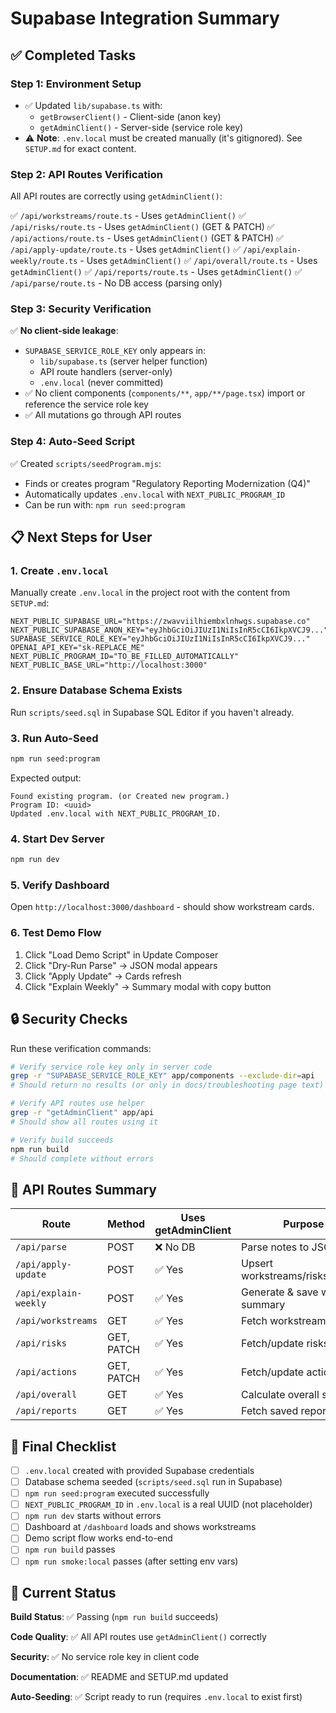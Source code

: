 # Supabase Integration Summary

## ✅ Completed Tasks

### Step 1: Environment Setup
- ✅ Updated `lib/supabase.ts` with:
  - `getBrowserClient()` - Client-side (anon key)
  - `getAdminClient()` - Server-side (service role key)
- ⚠️ **Note**: `.env.local` must be created manually (it's gitignored). See `SETUP.md` for exact content.

### Step 2: API Routes Verification
All API routes are correctly using `getAdminClient()`:

✅ `/api/workstreams/route.ts` - Uses `getAdminClient()`
✅ `/api/risks/route.ts` - Uses `getAdminClient()` (GET & PATCH)
✅ `/api/actions/route.ts` - Uses `getAdminClient()` (GET & PATCH)
✅ `/api/apply-update/route.ts` - Uses `getAdminClient()`
✅ `/api/explain-weekly/route.ts` - Uses `getAdminClient()`
✅ `/api/overall/route.ts` - Uses `getAdminClient()`
✅ `/api/reports/route.ts` - Uses `getAdminClient()`
✅ `/api/parse/route.ts` - No DB access (parsing only)

### Step 3: Security Verification
✅ **No client-side leakage**: 
- `SUPABASE_SERVICE_ROLE_KEY` only appears in:
  - `lib/supabase.ts` (server helper function)
  - API route handlers (server-only)
  - `.env.local` (never committed)
- ✅ No client components (`components/**`, `app/**/page.tsx`) import or reference the service role key
- ✅ All mutations go through API routes

### Step 4: Auto-Seed Script
✅ Created `scripts/seedProgram.mjs`:
- Finds or creates program "Regulatory Reporting Modernization (Q4)"
- Automatically updates `.env.local` with `NEXT_PUBLIC_PROGRAM_ID`
- Can be run with: `npm run seed:program`

## 📋 Next Steps for User

### 1. Create `.env.local`
Manually create `.env.local` in the project root with the content from `SETUP.md`:

```env
NEXT_PUBLIC_SUPABASE_URL="https://zwavviilhiembxlnhwgs.supabase.co"
NEXT_PUBLIC_SUPABASE_ANON_KEY="eyJhbGciOiJIUzI1NiIsInR5cCI6IkpXVCJ9..."
SUPABASE_SERVICE_ROLE_KEY="eyJhbGciOiJIUzI1NiIsInR5cCI6IkpXVCJ9..."
OPENAI_API_KEY="sk-REPLACE_ME"
NEXT_PUBLIC_PROGRAM_ID="TO_BE_FILLED_AUTOMATICALLY"
NEXT_PUBLIC_BASE_URL="http://localhost:3000"
```

### 2. Ensure Database Schema Exists
Run `scripts/seed.sql` in Supabase SQL Editor if you haven't already.

### 3. Run Auto-Seed
```bash
npm run seed:program
```

Expected output:
```
Found existing program. (or Created new program.)
Program ID: <uuid>
Updated .env.local with NEXT_PUBLIC_PROGRAM_ID.
```

### 4. Start Dev Server
```bash
npm run dev
```

### 5. Verify Dashboard
Open `http://localhost:3000/dashboard` - should show workstream cards.

### 6. Test Demo Flow
1. Click "Load Demo Script" in Update Composer
2. Click "Dry-Run Parse" → JSON modal appears
3. Click "Apply Update" → Cards refresh
4. Click "Explain Weekly" → Summary modal with copy button

## 🔒 Security Checks

Run these verification commands:

```bash
# Verify service role key only in server code
grep -r "SUPABASE_SERVICE_ROLE_KEY" app/components --exclude-dir=api
# Should return no results (or only in docs/troubleshooting page text)

# Verify API routes use helper
grep -r "getAdminClient" app/api
# Should show all routes using it

# Verify build succeeds
npm run build
# Should complete without errors
```

## 📝 API Routes Summary

| Route | Method | Uses getAdminClient | Purpose |
|-------|--------|---------------------|---------|
| `/api/parse` | POST | ❌ No DB | Parse notes to JSON |
| `/api/apply-update` | POST | ✅ Yes | Upsert workstreams/risks/actions |
| `/api/explain-weekly` | POST | ✅ Yes | Generate & save weekly summary |
| `/api/workstreams` | GET | ✅ Yes | Fetch workstreams |
| `/api/risks` | GET, PATCH | ✅ Yes | Fetch/update risks |
| `/api/actions` | GET, PATCH | ✅ Yes | Fetch/update actions |
| `/api/overall` | GET | ✅ Yes | Calculate overall status |
| `/api/reports` | GET | ✅ Yes | Fetch saved reports |

## 🎯 Final Checklist

- [ ] `.env.local` created with provided Supabase credentials
- [ ] Database schema seeded (`scripts/seed.sql` run in Supabase)
- [ ] `npm run seed:program` executed successfully
- [ ] `NEXT_PUBLIC_PROGRAM_ID` in `.env.local` is a real UUID (not placeholder)
- [ ] `npm run dev` starts without errors
- [ ] Dashboard at `/dashboard` loads and shows workstreams
- [ ] Demo script flow works end-to-end
- [ ] `npm run build` passes
- [ ] `npm run smoke:local` passes (after setting env vars)

## 📍 Current Status

**Build Status**: ✅ Passing (`npm run build` succeeds)

**Code Quality**: ✅ All API routes use `getAdminClient()` correctly

**Security**: ✅ No service role key in client code

**Documentation**: ✅ README and SETUP.md updated

**Auto-Seeding**: ✅ Script ready to run (requires `.env.local` to exist first)

